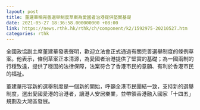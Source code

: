 ```yaml
---
layout: post
title: 董建華稱完善選舉制度草案為愛國者治港提供堅實基礎
date: 2021-05-27 18:36:58.000000000 +08:00
link: https://news.rthk.hk/rthk/ch/component/k2/1592975-20210527.htm
categories: rthk
---
```


全國政協副主席董建華發表聲明，歡迎立法會正式通過有關完善選舉制度的條例草案。他表示，條例草案正本清源，為愛國者治港提供了堅實的基礎；為一國兩制的行穩致遠，提供了穩固的法律保障，法案符合了香港市民的意願、有利於香港市民的福祉。

董建華形容新的選舉制度是一個新的開始，呼籲全港市民團結一致，支持新的選舉制度，選出愛國愛港的治港者，讓港人安居樂業，並帶領香港融入國家「十四五」規劃及大灣區發展。
